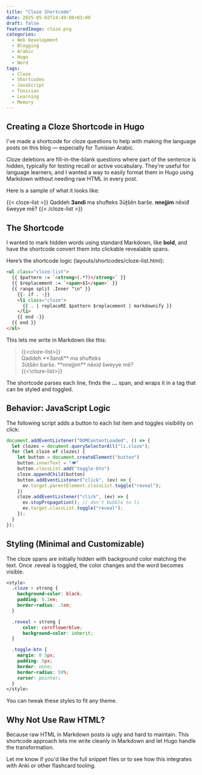 ```yaml
---
title: "Cloze Shortcode"
date: 2025-05-02T14:49:08+03:00
draft: false
featuredImage: cloze.png
categories:
  - Web Development
  - Blogging
  - Arabic
  - Hugo
  - Nerd
tags:
  - Cloze
  - Shortcodes
  - JavaScript
  - Tunisian
  - Learning
  - Memory
---
```


## Creating a Cloze Shortcode in Hugo

I've made a shortcode for cloze questions to help with making the language posts on this blog — especially for Tunisian Arabic.

Cloze deletions are fill-in-the-blank questions where part of the sentence is hidden, typically for testing recall or active vocabulary. They're useful for language learners, and I wanted a way to easily format them in Hugo using Markdown without needing raw HTML in every post.

Here is a sample of what it looks like:

{{< cloze-list >}}
Qaddeh **3andi** ma shufteks
3ūʈšēn barše. **nnejjim** nēxiđ šweyye mē?
{{< /cloze-list >}}

## The Shortcode

I wanted to mark hidden words using standard Markdown, like **bold**, and have the shortcode convert them into clickable revealable spans.

Here’s the shortcode logic (layouts/shortcodes/cloze-list.html):

```html
<ul class="cloze-list">
  {{ $pattern := `<strong>(.*?)</strong>` }}
  {{ $replacement := `<span>$1</span>` }}
  {{ range split .Inner "\n" }}
    {{- if . -}}
    <li class="cloze">
      {{ . | replaceRE $pattern $replacement | markdownify }}
    </li>
    {{ end -}}
  {{ end }}
</ul>
```

This lets me write in Markdown like this:


> &lcub;&lcub;&lt;cloze-list&gt;&rcub;&rcub; \
Qaddeh \*\*3andi\*\* ma shufteks \
3ūṭšēn barše. \*\*nnejjim\*\* nēxiḍ šweyye mē? \
&lcub;&lcub;&lt;\cloze-list&gt;&rcub;&rcub;


The shortcode parses each line, finds the **...** span, and wraps it in a <span> tag that can be styled and toggled.

## Behavior: JavaScript Logic

The following script adds a button to each list item and toggles visibility on click:

```javascript
document.addEventListener("DOMContentLoaded", () => {
  let clozes = document.querySelectorAll("li.cloze");
  for (let cloze of clozes) {
    let button = document.createElement("button")
    button.innerText = "👁️"
    button.classList.add("toggle-btn")
    cloze.appendChild(button)
    button.addEventListener("click", (ev) => {
      ev.target.parentElement.classList.toggle("reveal");
    })
    cloze.addEventListener("click", (ev) => {
      ev.stopPropagation(); // don't bubble to li
      ev.target.classList.toggle("reveal");
    });
  }
});
```

## Styling (Minimal and Customizable)

The cloze spans are initially hidden with background color matching the text. Once .reveal is toggled, the color changes and the word becomes visible.

```css
<style>
  .cloze > strong {
    background-color: black;
    padding: 0.2em;
    border-radius: .5em;
  }

  .reveal > strong {
      color: cornflowerblue;
      background-color: inherit;
  }

  .toggle-btn {
    margin: 0 5px;
    padding: 5px;
    border: none;
    border-radius: 50%;
    cursor: pointer;
  }
</style>
```
You can tweak these styles to fit any theme.

## Why Not Use Raw HTML?

Because raw HTML in Markdown posts is ugly and hard to maintain. This shortcode approach lets me write cleanly in Markdown and let Hugo handle the transformation.

Let me know if you'd like the full snippet files or to see how this integrates with Anki or other flashcard tooling.
